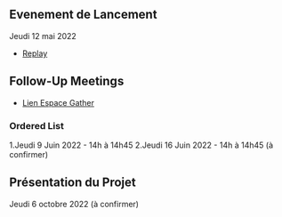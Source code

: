 
## Evenement de Lancement ##
Jeudi 12 mai 2022
- [Replay](https://app.gather.town/app/jSu7iMydYhPp3Zhe/defi-idoc-sante)

## Follow-Up Meetings ##
- [Lien Espace Gather](https://app.gather.town/app/jSu7iMydYhPp3Zhe/defi-idoc-sante)

### Ordered List
1.Jeudi 9 Juin 2022 - 14h à 14h45
2.Jeudi 16 Juin 2022 - 14h à 14h45 (à confirmer)

## Présentation du Projet ##
Jeudi 6 octobre 2022 (à confirmer)
